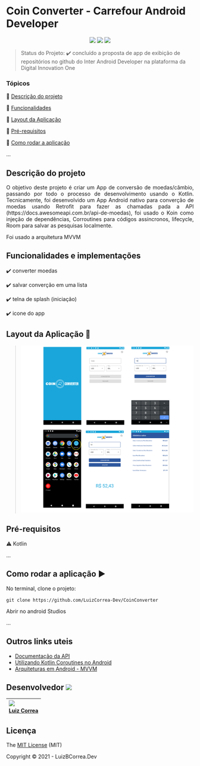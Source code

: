 <h1>Coin Converter - Carrefour Android Developer</h1> 

<p align="center">
  <img src="https://img.shields.io/static/v1?label=kotlin&message=language&color=blue&style=for-the-badge&logo=kotlin"/>  
  <img src="http://img.shields.io/static/v1?label=License&message=MIT&color=yellow&style=for-the-badge"/>
  <img src="http://img.shields.io/static/v1?label=STATUS&message=DESAFIO%20CONCLUIDO&color=green&style=for-the-badge"/>

</p>


> Status do Projeto: :heavy_check_mark: concluído a proposta de app de exibição de repositórios no github do Inter Android Developer na plataforma da Digital Innovation One

### Tópicos 

:small_blue_diamond: [Descrição do projeto](#descrição-do-projeto)

:small_blue_diamond: [Funcionalidades](#funcionalidades)

:small_blue_diamond: [Layout da Aplicação](#funcionalidades)

:small_blue_diamond: [Pré-requisitos](#pré-requisitos)

:small_blue_diamond: [Como rodar a aplicação](#como-rodar-a-aplicação-arrow_forward)

... 



## Descrição do projeto 

<p align="justify">
 O objetivo deste projeto é criar um App de conversão de moedas/câmbio, passando por todo o processo de desenvolvimento usando o Kotlin. 
  Tecnicamente, foi desenvolvido um App Android nativo para converção de moedas usando Retrofit para fazer as chamadas pada a API (https://docs.awesomeapi.com.br/api-de-moedas), foi usado o Koin como injeção de dependências, Corroutines para códigos assincronos, lifecycle, Room para salvar as pesquisas localmente.
  
  Foi usado a arquitetura MVVM
</p>


## Funcionalidades e implementações

:heavy_check_mark: converter moedas 

:heavy_check_mark: salvar converção em uma lista  

:heavy_check_mark: telna de splash (iniciação)

:heavy_check_mark: icone do app 



## Layout da Aplicação :dash:

> ![](https://github.com/LuizCorrea-Dev/CoinConverter/blob/master/screenshot.png?raw=true)



## Pré-requisitos

:warning: Kotlin

...

## Como rodar a aplicação :arrow_forward:

No terminal, clone o projeto: 

```
git clone https://github.com/LuizCorrea-Dev/CoinConverter
```

Abrir no android Studios

... 

## Outros links uteis
- [Documentação da API](https://docs.awesomeapi.com.br/api-de-moedas)
- [Utilizando Kotlin Coroutines no Android](https://medium.com/android-dev-br/utilizando-kotlin-coroutines-no-android-c73fcda71e27)
- [Arquiteturas em Android - MVVM](https://medium.com/android-dev-br/arquiteturas-em-android-mvvm-kotlin-android-architecture-components-databinding-lifecycle-d5e7a9023cf3)




## Desenvolvedor <img src="https://octocat-generator-assets.githubusercontent.com/my-octocat-1625603696239.png" width=115>



| <img src="https://avatars.githubusercontent.com/u/63646335?v=4" width=115><br>[Luiz Correa](https://github.com/LuizCorrea-Dev) |
| :----------------------------------------------------------- |





## Licença 

The [MIT License]() (MIT)

Copyright :copyright: 2021 - LuizBCorrea.Dev



